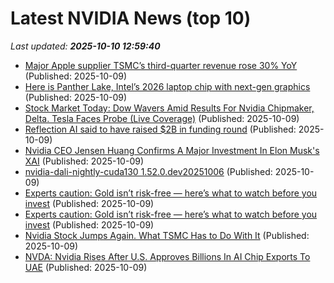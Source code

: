 # Latest NVIDIA News (top 10)
_Last updated: **2025-10-10 12:59:40**_

- [Major Apple supplier TSMC’s third-quarter revenue rose 30% YoY](https://macdailynews.com/2025/10/09/major-apple-supplier-tsmcs-third-quarter-revenue-rose-30-yoy/) (Published: 2025-10-09)
- [Here is Panther Lake, Intel’s 2026 laptop chip with next-gen graphics](https://www.theverge.com/report/797146/intel-panther-lake-core-series-3-architecture-platform-feature-reveal) (Published: 2025-10-09)
- [Stock Market Today: Dow Wavers Amid Results For Nvidia Chipmaker, Delta. Tesla Faces Probe (Live Coverage)](https://biztoc.com/x/74d32a4dfdd720d6) (Published: 2025-10-09)
- [Reflection AI said to have raised $2B in funding round](https://biztoc.com/x/db8db06f5859aa6d) (Published: 2025-10-09)
- [Nvidia CEO Jensen Huang Confirms A Major Investment In Elon Musk's XAI](https://finance.yahoo.com/news/nvidia-ceo-jensen-huang-confirms-124613383.html) (Published: 2025-10-09)
- [nvidia-dali-nightly-cuda130 1.52.0.dev20251006](https://pypi.org/project/nvidia-dali-nightly-cuda130/1.52.0.dev20251006/) (Published: 2025-10-09)
- [Experts caution: Gold isn’t risk-free — here’s what to watch before you invest](https://economictimes.indiatimes.com/news/international/us/gold-price-investment-risks-what-you-need-to-know-before-investing/articleshow/124415151.cms) (Published: 2025-10-09)
- [Experts caution: Gold isn’t risk-free — here’s what to watch before you invest](https://economictimes.indiatimes.com/news/international/us/gold-investment-risks-what-you-need-to-know-before-investing/articleshow/124415151.cms) (Published: 2025-10-09)
- [Nvidia Stock Jumps Again. What TSMC Has to Do With It](https://biztoc.com/x/13c2786b4f67be2c) (Published: 2025-10-09)
- [NVDA: Nvidia Rises After U.S. Approves Billions In AI Chip Exports To UAE](https://finance.yahoo.com/news/nvda-nvidia-rises-u-approves-123811095.html) (Published: 2025-10-09)
